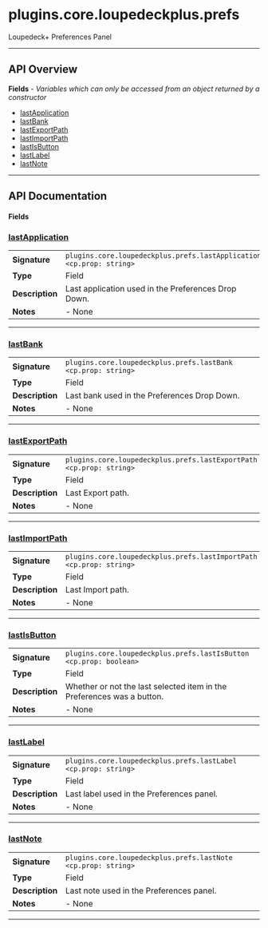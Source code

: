 # plugins.core.loupedeckplus.prefs

Loupedeck+ Preferences Panel

---

## API Overview
**Fields** - _Variables which can only be accessed from an object returned by a constructor_
 * [lastApplication](#lastapplication)
 * [lastBank](#lastbank)
 * [lastExportPath](#lastexportpath)
 * [lastImportPath](#lastimportpath)
 * [lastIsButton](#lastisbutton)
 * [lastLabel](#lastlabel)
 * [lastNote](#lastnote)


---

## API Documentation

#### Fields


### [lastApplication](#lastapplication)

|                                             |                                                                                     |
| --------------------------------------------|-------------------------------------------------------------------------------------|
| **Signature**                               | `plugins.core.loupedeckplus.prefs.lastApplication <cp.prop: string>`                                                                    |
| **Type**                                    | Field                                                                     |
| **Description**                             | Last application used in the Preferences Drop Down.                                                                     |
| **Notes**                                   | - None |

---


### [lastBank](#lastbank)

|                                             |                                                                                     |
| --------------------------------------------|-------------------------------------------------------------------------------------|
| **Signature**                               | `plugins.core.loupedeckplus.prefs.lastBank <cp.prop: string>`                                                                    |
| **Type**                                    | Field                                                                     |
| **Description**                             | Last bank used in the Preferences Drop Down.                                                                     |
| **Notes**                                   | - None |

---


### [lastExportPath](#lastexportpath)

|                                             |                                                                                     |
| --------------------------------------------|-------------------------------------------------------------------------------------|
| **Signature**                               | `plugins.core.loupedeckplus.prefs.lastExportPath <cp.prop: string>`                                                                    |
| **Type**                                    | Field                                                                     |
| **Description**                             | Last Export path.                                                                     |
| **Notes**                                   | - None |

---


### [lastImportPath](#lastimportpath)

|                                             |                                                                                     |
| --------------------------------------------|-------------------------------------------------------------------------------------|
| **Signature**                               | `plugins.core.loupedeckplus.prefs.lastImportPath <cp.prop: string>`                                                                    |
| **Type**                                    | Field                                                                     |
| **Description**                             | Last Import path.                                                                     |
| **Notes**                                   | - None |

---


### [lastIsButton](#lastisbutton)

|                                             |                                                                                     |
| --------------------------------------------|-------------------------------------------------------------------------------------|
| **Signature**                               | `plugins.core.loupedeckplus.prefs.lastIsButton <cp.prop: boolean>`                                                                    |
| **Type**                                    | Field                                                                     |
| **Description**                             | Whether or not the last selected item in the Preferences was a button.                                                                     |
| **Notes**                                   | - None |

---


### [lastLabel](#lastlabel)

|                                             |                                                                                     |
| --------------------------------------------|-------------------------------------------------------------------------------------|
| **Signature**                               | `plugins.core.loupedeckplus.prefs.lastLabel <cp.prop: string>`                                                                    |
| **Type**                                    | Field                                                                     |
| **Description**                             | Last label used in the Preferences panel.                                                                     |
| **Notes**                                   | - None |

---


### [lastNote](#lastnote)

|                                             |                                                                                     |
| --------------------------------------------|-------------------------------------------------------------------------------------|
| **Signature**                               | `plugins.core.loupedeckplus.prefs.lastNote <cp.prop: string>`                                                                    |
| **Type**                                    | Field                                                                     |
| **Description**                             | Last note used in the Preferences panel.                                                                     |
| **Notes**                                   | - None |

---

